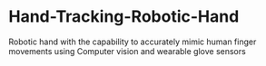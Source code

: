 # Hand-Tracking-Robotic-Hand
 Robotic hand with the capability to accurately mimic human finger movements using Computer vision  and wearable glove sensors
